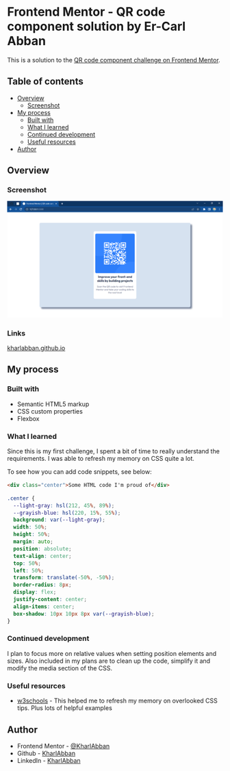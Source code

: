 # Frontend Mentor - QR code component solution by Er-Carl Abban

This is a solution to the [QR code component challenge on Frontend Mentor](https://www.frontendmentor.io/challenges/qr-code-component-iux_sIO_H).

## Table of contents

- [Overview](#overview)
  - [Screenshot](#screenshot)
- [My process](#my-process)
  - [Built with](#built-with)
  - [What I learned](#what-i-learned)
  - [Continued development](#continued-development)
  - [Useful resources](#useful-resources)
- [Author](#author)

## Overview
### Screenshot

![](./images/screenshot.png)
### Links

[kharlabban.github.io](kharlabban.github.io)
## My process

### Built with

- Semantic HTML5 markup
- CSS custom properties
- Flexbox
### What I learned

Since this is my first challenge, I spent a bit of time to really understand the requirements. I was able to refresh my memory on CSS quite a lot.

To see how you can add code snippets, see below:

```html
<div class="center">Some HTML code I'm proud of</div>
```
```css
.center {
  --light-gray: hsl(212, 45%, 89%);
  --grayish-blue: hsl(220, 15%, 55%);
  background: var(--light-gray);
  width: 50%;
  height: 50%;
  margin: auto;
  position: absolute;
  text-align: center;
  top: 50%;
  left: 50%;
  transform: translate(-50%, -50%);
  border-radius: 8px;
  display: flex;
  justify-content: center;
  align-items: center;
  box-shadow: 10px 10px 8px var(--grayish-blue);
}
```
### Continued development

I plan to focus more on relative values when setting position elements and sizes. Also included in my plans are to clean up the code, simplify it and modify the media section of the CSS.

### Useful resources

- [w3schools](https://www.w3schools.com) - This helped me to refresh my memory on overlooked CSS tips. Plus lots of helpful examples
## Author

- Frontend Mentor - [@KharlAbban](https://www.frontendmentor.io/profile/KharlAbban)
- Github - [KharlAbban](https://www.github.com/KharlAbban)
- LinkedIn - [KharlAbban](https://www.linkedin.com/in/er-carl-abban-623817271/)